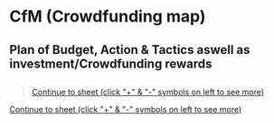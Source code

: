 # CfM (Crowdfunding map)
## Plan of Budget, Action & Tactics aswell as investment/Crowdfunding rewards
> ## <a href="https://launcestoncollege-my.sharepoint.com/personal/15shm9848_launcestoncollege_org_uk/_layouts/15/Doc.aspx?sourcedoc={71e5a858-2b53-478c-b92e-2e62497d435d}&action=embedview&wdDownloadButton=True&wdInConfigurator=True" target="_blank">
>Continue to sheet (click "+" & "-" symbols on left to see more)</a>

<a href="https://launcestoncollege-my.sharepoint.com/personal/15shm9848_launcestoncollege_org_uk/_layouts/15/Doc.aspx?sourcedoc={71e5a858-2b53-478c-b92e-2e62497d435d}&action=embedview&wdDownloadButton=True&wdInConfigurator=True" target="_blank">Continue to sheet (click "+" & "-" symbols on left to see more)</a> 
